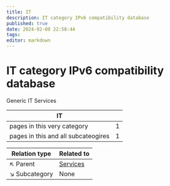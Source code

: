 ```yaml
---
title: IT
description: IT category IPv6 compatibility database
published: true
date: 2024-02-08 22:58:44 
tags:
editor: markdown
---
```


# IT category IPv6 compatibility database


Generic IT Services


| IT   |   |
| - | - |
| pages in this very category | 1 |
| pages in this and all subcateogires | 1 |

| Relation type | Related to |
| - | - |
| :arrow_upper_left: Parent | [Services](../Services) |
| :arrow_lower_right: Subcategory | None |